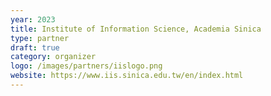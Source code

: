 ```yaml
---
year: 2023
title: Institute of Information Science, Academia Sinica
type: partner
draft: true
category: organizer
logo: /images/partners/iislogo.png
website: https://www.iis.sinica.edu.tw/en/index.html
---
```


